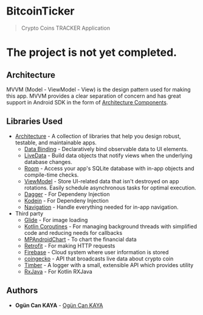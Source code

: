 # BitcoinTicker

> Crypto Coins TRACKER Application

# The project is not yet completed.

## Architecture
MVVM (Model - ViewModel - View) is the design pattern used for making this app. 
MVVM provides a clear separation of concern and has great support in Android SDK in the form of [Architecture Components][1].

## Libraries Used

* [Architecture][1] - A collection of libraries that help you design robust, testable, and
  maintainable apps.
  * [Data Binding][2] - Declaratively bind observable data to UI elements.
  * [LiveData][3] - Build data objects that notify views when the underlying database changes.
  * [Room][4] - Access your app's SQLite database with in-app objects and compile-time checks.
  * [ViewModel][5] - Store UI-related data that isn't destroyed on app rotations. Easily schedule
     asynchronous tasks for optimal execution.
  * [Dagger][6] - For Dependeny Injection 
  * [Kodein][13] - For Dependeny Injection 
  * [Navigation][12] - Handle everything needed for in-app navigation.
* Third party
  * [Glide][7] - For image loading
  * [Kotlin Coroutines][8] - For managing background threads with simplified code and reducing needs for callbacks
  * [MPAndroidChart][9] - To chart the financial data
  * [Retrofit][10] - For making HTTP requests
  * [Firebase][15] - Cloud system where user information is stored
  * [coingecko][16] - API that broadcasts live data about crypto coin
  * [Timber][17] - A logger with a small, extensible API which provides utility
  * [RxJava][14] - For Kotlin RXJava


[1]: https://developer.android.com/jetpack/arch/
[2]: https://developer.android.com/topic/libraries/data-binding/
[3]: https://developer.android.com/topic/libraries/architecture/livedata
[4]: https://developer.android.com/topic/libraries/architecture/room
[5]: https://developer.android.com/topic/libraries/architecture/viewmodel
[6]: https://developer.android.com/training/dependency-injection/dagger-android
[7]: https://bumptech.github.io/glide/
[8]: https://kotlinlang.org/docs/reference/coroutines-overview.html
[9]: https://github.com/PhilJay/MPAndroidChart
[10]: https://github.com/square/retrofit
[11]: https://developer.android.com/training/dependency-injection/hilt-android
[12]: https://developer.android.com/topic/libraries/architecture/navigation/
[13]: https://kodein.org/di/
[14]: https://github.com/ReactiveX/RxJava
[15]: https://firebase.google.com/docs/build
[16]: https://www.coingecko.com/en/api
[17]: https://github.com/JakeWharton/timber

## Authors

* **Ogün Can KAYA**  - [Ogün Can KAYA](https://github.com/oguncan)
